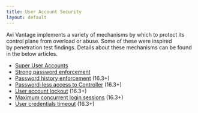 ```yaml
---
title: User Account Security
layout: default
---
```

Avi Vantage implements a variety of mechanisms by which to protect its control plane from overload or abuse. Some of these were inspired by penetration test findings. Details about these mechanisms can be found in the below articles.

* <a href="/docs/16.3/super-user-accounts/">Super User Accounts </a>
* <a href="/docs/16.3/strong-password-enforcement/">Strong password enforcement</a>
* <a href="/docs/16.3/password-history-enforcement/">Password history enforcement</a> (16.3+)
* <a href="/docs/16.3/ssh-users-and-keys/#ssh-key-based-controller-login">Password-less access to Controller</a> (16.3+)
* <a href="/docs/16.3/user-account-lockout/">User account lockout</a> (16.3+)
* <a href="/docs/16.3/maximum-concurrent-login-sessions/">Maximum concurrent login sessions</a> (16.3+)
* <a href="/docs/16.3/user-credentials-timeout">User credentials timeout</a> (16.3+) 